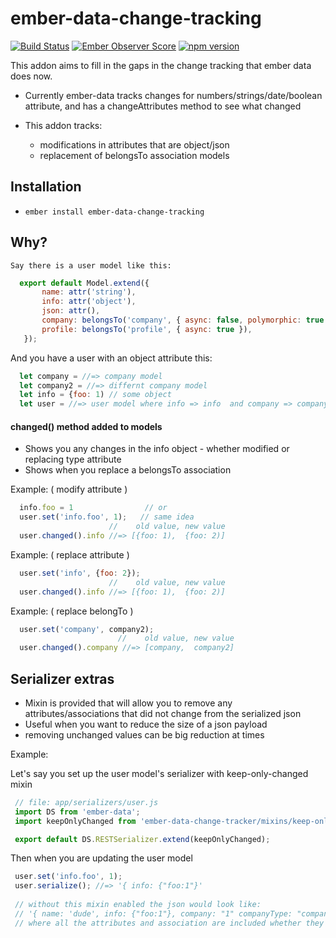 # ember-data-change-tracking

[![Build Status](https://secure.travis-ci.org/danielspaniel/ember-data-change-tracker.png?branch=master)](http://travis-ci.org/danielspaniel/ember-data-change-tracker) [![Ember Observer Score](http://emberobserver.com/badges/ember-data-change-tracker.svg)](http://emberobserver.com/addons/ember-data-change-tracker) [![npm version](https://badge.fury.io/js/ember-data-change-tracker.svg)](http://badge.fury.io/js/ember-data-change-tracker)

This addon aims to fill in the gaps in the change tracking that ember data does now. 
 - Currently ember-data tracks changes for numbers/strings/date/boolean attribute,
  and has a changeAttributes method to see what changed 
 
 - This addon tracks:
    - modifications in attributes that are object/json
    - replacement of belongsTo association models 

## Installation

* `ember install ember-data-change-tracking`

## Why?
    
    Say there is a user model like this:

```javascript
  export default Model.extend({
       name: attr('string'),
       info: attr('object'),
       json: attr(),
       company: belongsTo('company', { async: false, polymorphic: true }),
       profile: belongsTo('profile', { async: true }),
   });
```

   And you have a user with an object attribute this:

```javascript
  let company = //=> company model 
  let company2 = //=> differnt company model 
  let info = {foo: 1) // some object
  let user = //=> user model where info => info  and company => company
```

#### changed() method added to models
  -  Shows you any changes in the info object 
    - whether modified or replacing type attribute  
  - Shows when you replace a belongsTo association
   
Example: ( modify attribute ) 
```javascript
  info.foo = 1                // or
  user.set('info.foo', 1);   // same idea
                      //    old value, new value      
  user.changed().info //=> [{foo: 1),  {foo: 2)] 
```

Example: ( replace attribute ) 
```javascript
  user.set('info', {foo: 2}); 
                      //    old value, new value      
  user.changed().info //=> [{foo: 1),  {foo: 2)] 
```

Example: ( replace belongTo ) 
```javascript
  user.set('company', company2);  
                        //    old value, new value      
  user.changed().company //=> [company,  company2] 
```
   
## Serializer extras
  - Mixin is provided that will allow you to remove any attributes/associations
   that did not change from the serialized json
  - Useful when you want to reduce the size of a json payload 
   - removing unchanged values can be big reduction at times
   
 Example:  
 
  Let's say you set up the user model's serializer with keep-only-changed mixin  
  
 ```javascript
  // file: app/serializers/user.js
  import DS from 'ember-data';
  import keepOnlyChanged from 'ember-data-change-tracker/mixins/keep-only-changed';
 
  export default DS.RESTSerializer.extend(keepOnlyChanged);
 ```
   
  Then when you are updating the user model 
 ```javascript
  user.set('info.foo', 1);
  user.serialize(); //=> '{ info: {"foo:1"}'
  
  // without this mixin enabled the json would look like:
  // '{ name: 'dude', info: {"foo:1"}, company: "1" companyType: "company"', profile: "1"}'
  // where all the attributes and association are included whether they changed or not
 ```
